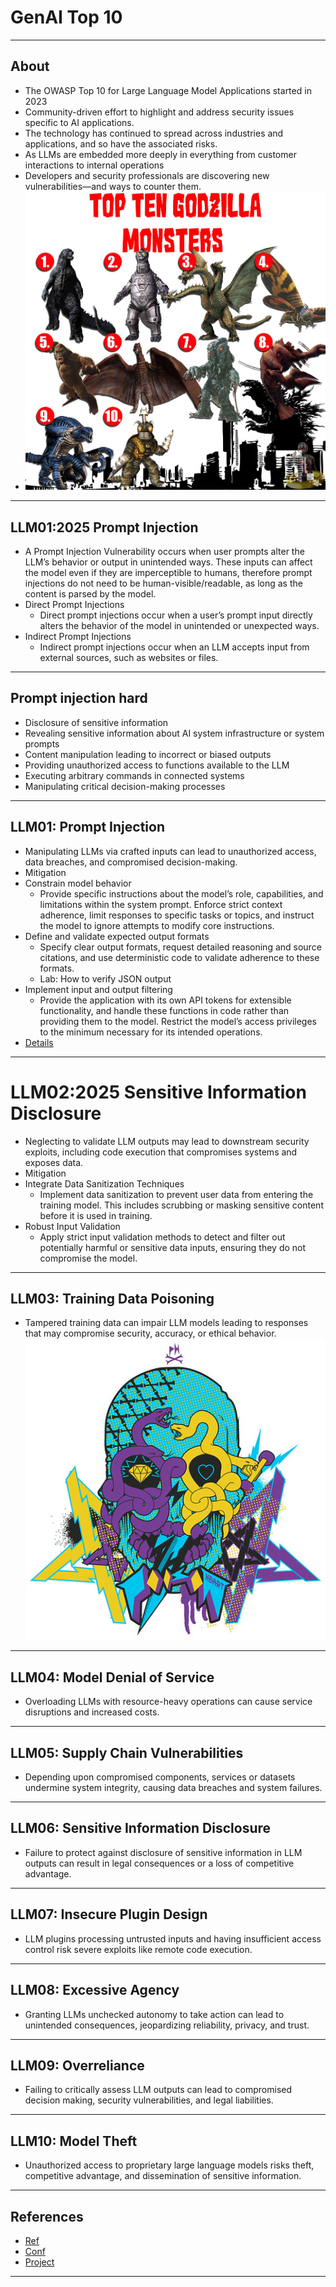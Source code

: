# GenAI Top 10

---

## About

* The OWASP Top 10 for Large Language Model Applications started in 2023
* Community-driven effort to highlight and address security issues specific to AI applications. 
* The technology has continued to spread across industries and applications, and so have the associated risks. 
* As LLMs are embedded more deeply in everything from customer interactions to internal operations
* Developers and security professionals are discovering new vulnerabilities—and ways to counter them.
* ![](../images/openverse-42645941185_30884891c2_b.jpg)

---

## LLM01:2025 Prompt Injection
* A Prompt Injection Vulnerability occurs when user prompts alter the LLM’s behavior or output in unintended ways. These inputs can affect the model even if they are imperceptible to humans, therefore prompt injections do not need to be human-visible/readable, as long as the content is parsed by the model.
* Direct Prompt Injections
  * Direct prompt injections occur when a user’s prompt input directly alters the behavior of the model in unintended or unexpected ways.
* Indirect Prompt Injections
  * Indirect prompt injections occur when an LLM accepts input from external sources, such as websites or files.

---

## Prompt injection hard
* Disclosure of sensitive information
* Revealing sensitive information about AI system infrastructure or system prompts
* Content manipulation leading to incorrect or biased outputs
* Providing unauthorized access to functions available to the LLM
* Executing arbitrary commands in connected systems
* Manipulating critical decision-making processes

---

## LLM01: Prompt Injection 
* Manipulating LLMs via crafted inputs can lead to unauthorized access, data breaches, and compromised decision-making.
* Mitigation
* Constrain model behavior
  * Provide specific instructions about the model’s role, capabilities, and limitations within the system prompt. Enforce strict context adherence, limit responses to specific tasks or topics, and instruct the model to ignore attempts to modify core instructions.
* Define and validate expected output formats
  * Specify clear output formats, request detailed reasoning and source citations, and use deterministic code to validate adherence to these formats.
  * Lab: How to verify JSON output
* Implement input and output filtering
  * Provide the application with its own API tokens for extensible functionality, and handle these functions in code rather than providing them to the model. Restrict the model’s access privileges to the minimum necessary for its intended operations.
* [Details](https://genai.owasp.org/llmrisk/llm01-prompt-injection/)
---

# LLM02:2025 Sensitive Information Disclosure
* Neglecting to validate LLM outputs may lead to downstream security exploits, including code execution that compromises systems and exposes data.
* Mitigation
* Integrate Data Sanitization Techniques
  * Implement data sanitization to prevent user data from entering the training model. This includes scrubbing or masking sensitive content before it is used in training. 
* Robust Input Validation
  * Apply strict input validation methods to detect and filter out potentially harmful or sensitive data inputs, ensuring they do not compromise the model.

---

## LLM03: Training Data Poisoning
* Tampered training data can impair LLM models leading to responses that may compromise security, accuracy, or ethical behavior.
![](../images/openverse-1397376024_dcb6ee9ebf.jpg)
---


## LLM04: Model Denial of Service
* Overloading LLMs with resource-heavy operations can cause service disruptions and increased costs.
---


## LLM05: Supply Chain Vulnerabilities
* Depending upon compromised components, services or datasets undermine system integrity, causing data breaches and system failures.
---


## LLM06: Sensitive Information Disclosure
* Failure to protect against disclosure of sensitive information in LLM outputs can result in legal consequences or a loss of competitive advantage.
---


## LLM07: Insecure Plugin Design
* LLM plugins processing untrusted inputs and having insufficient access control risk severe exploits like remote code execution.
---

## LLM08: Excessive Agency
* Granting LLMs unchecked autonomy to take action can lead to unintended consequences, jeopardizing reliability, privacy, and trust.
---

## LLM09: Overreliance
* Failing to critically assess LLM outputs can lead to compromised decision making, security vulnerabilities, and legal liabilities.
---


## LLM10: Model Theft
* Unauthorized access to proprietary large language models risks theft, competitive advantage, and dissemination of sensitive information.
---

## References
* [Ref](https://owasp.org/www-project-top-10-for-large-language-model-applications/)
* [Conf](https://genai.owasp.org/)
* [Project](https://genai.owasp.org/llm-top-10/)

---

